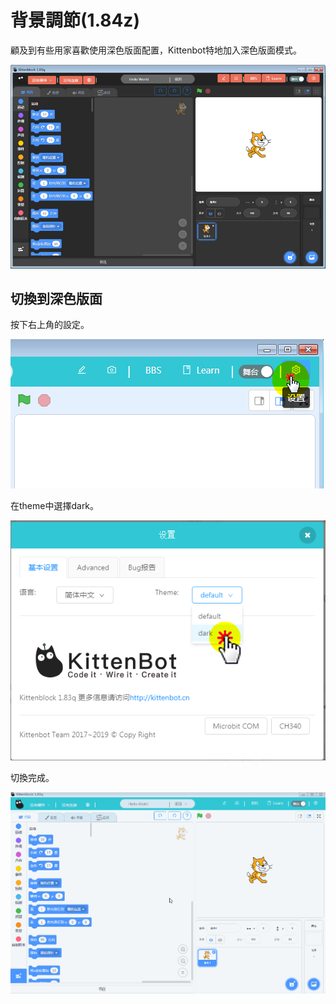 # 背景調節(1.84z)

顧及到有些用家喜歡使用深色版面配置，Kittenbot特地加入深色版面模式。

![](./images/darkmode1.png)

## 切換到深色版面

按下右上角的設定。

![](./images/darkmode2.png)

在theme中選擇dark。

![](./images/darkmode3.png)

切換完成。

![](./images/darkmode4.gif)
